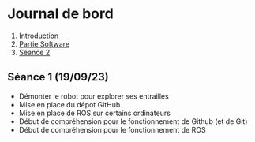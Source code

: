 # Journal de bord

1. [Introduction](#introduction)
2. [Partie Software](#seance1)
3. [Séance 2](#seance2)

## Séance 1 (19/09/23)

* Démonter le robot pour explorer ses entrailles
* Mise en place du dépot GitHub
* Mise en place de ROS sur certains ordinateurs
* Début de compréhension pour le fonctionnement de Github (et de Git)
* Début de compréhension pour le fonctionnement de ROS

